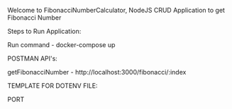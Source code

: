 Welcome to FibonacciNumberCalculator, NodeJS CRUD Application to get Fibonacci Number

Steps to Run Application:

Run command - docker-compose up

POSTMAN API's:

getFibonacciNumber - http://localhost:3000/fibonacci/:index

TEMPLATE FOR DOTENV FILE:

PORT